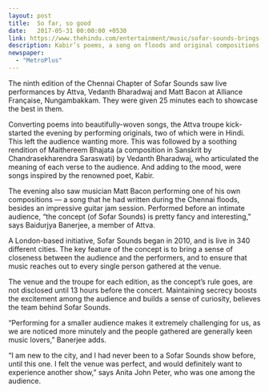 ```yaml
---
layout: post
title:  So far, so good
date:   2017-05-31 00:00:00 +0530
link: https://www.thehindu.com/entertainment/music/sofar-sounds-brings-together-music-lovers-and-artists-in-an-intimate-gathering/article18664530.ece
description: Kabir’s poems, a song on floods and original compositions... the ninth edition of Sofar Sounds was an evening drenched in music.
newspaper: 
  - "MetroPlus"
---
```


The ninth edition of the Chennai Chapter of Sofar Sounds saw live performances by Attva, Vedanth Bharadwaj and Matt Bacon at Alliance Française, Nungambakkam. They were given 25 minutes each to showcase the best in them.

Converting poems into beautifully-woven songs, the Attva troupe kick-started the evening by performing originals, two of which were in Hindi. This left the audience wanting more. This was followed by a soothing rendition of Maithereem Bhajata (a composition in Sanskrit by Chandrasekharendra Saraswati) by Vedanth Bharadwaj, who articulated the meaning of each verse to the audience. And adding to the mood, were songs inspired by the renowned poet, Kabir.

The evening also saw musician Matt Bacon performing one of his own compositions — a song that he had written during the Chennai floods, besides an impressive guitar jam session. Performed before an intimate audience, “the concept (of Sofar Sounds) is pretty fancy and interesting,” says Baidurjya Banerjee, a member of Attva.

A London-based initiative, Sofar Sounds began in 2010, and is live in 340 different cities. The key feature of the concept is to bring a sense of closeness between the audience and the performers, and to ensure that music reaches out to every single person gathered at the venue.

The venue and the troupe for each edition, as the concept’s rule goes, are not disclosed until 13 hours before the concert. Maintaining secrecy boosts the excitement among the audience and builds a sense of curiosity, believes the team behind Sofar Sounds.

“Performing for a smaller audience makes it extremely challenging for us, as we are noticed more minutely and the people gathered are generally keen music lovers,” Banerjee adds.

“I am new to the city, and I had never been to a Sofar Sounds show before, until this one. I felt the venue was perfect, and would definitely want to experience another show,” says Anita John Peter, who was one among the audience.
